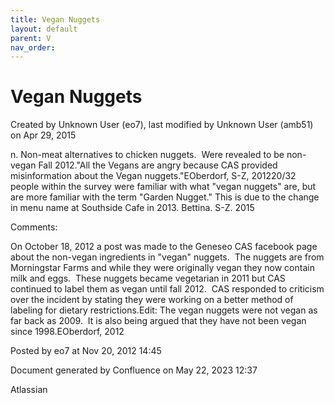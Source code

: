 ```yaml
---
title: Vegan Nuggets
layout: default
parent: V
nav_order:
---
```


# Vegan Nuggets

Created by  Unknown User (eo7), last modified by  Unknown User (amb51) on Apr 29, 2015

n. Non-meat alternatives to chicken nuggets.  Were revealed to be non-vegan Fall 2012.&quot;All the Vegans are angry because CAS provided misinformation about the Vegan nuggets.&quot;EOberdorf, S-Z, 201220/32 people within the survey were familiar with what &quot;vegan nuggets&quot; are, but are more familiar with the term &quot;Garden Nugget.&quot; This is due to the change in menu name at Southside Cafe in 2013. Bettina. S-Z. 2015

Comments:

On October 18, 2012 a post was made to the Geneseo CAS facebook page about the non-vegan ingredients in &quot;vegan&quot; nuggets.  The nuggets are from Morningstar Farms and while they were originally vegan they now contain milk and eggs.  These nuggets became vegetarian in 2011 but CAS continued to label them as vegan until fall 2012.  CAS responded to criticism over the incident by stating they were working on a better method of labeling for dietary restrictions.Edit: The vegan nuggets were not vegan as far back as 2009.  It is also being argued that they have not been vegan since 1998.EOberdorf, 2012

Posted by eo7 at Nov 20, 2012 14:45

Document generated by Confluence on May 22, 2023 12:37

Atlassian
